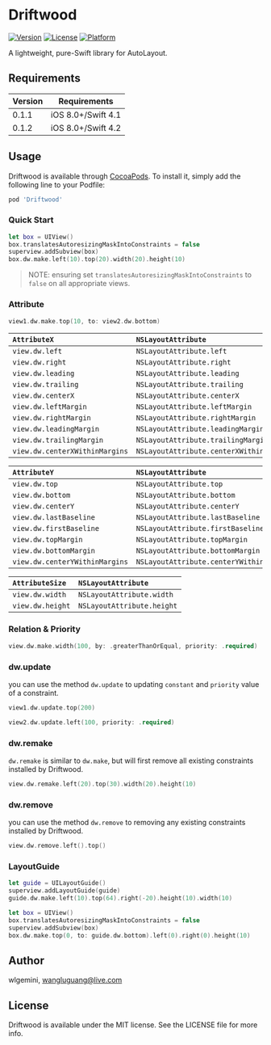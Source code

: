 # Driftwood

[![Version](https://img.shields.io/cocoapods/v/Driftwood.svg?style=flat)](https://cocoapods.org/pods/Driftwood)
[![License](https://img.shields.io/cocoapods/l/Driftwood.svg?style=flat)](https://cocoapods.org/pods/Driftwood)
[![Platform](https://img.shields.io/cocoapods/p/Driftwood.svg?style=flat)](https://cocoapods.org/pods/Driftwood)

A lightweight, pure-Swift library for AutoLayout.

## Requirements

| Version | Requirements       |
| ------- | ------------------ |
| 0.1.1   | iOS 8.0+/Swift 4.1 |
| 0.1.2   | iOS 8.0+/Swift 4.2 |

## Usage

Driftwood is available through [CocoaPods](https://cocoapods.org). To install it, simply add the following line to your Podfile:

```ruby
pod 'Driftwood'
```

### Quick Start

```swift
let box = UIView()
box.translatesAutoresizingMaskIntoConstraints = false
superview.addSubview(box)
box.dw.make.left(10).top(20).width(20).height(10)
```
> NOTE: ensuring set `translatesAutoresizingMaskIntoConstraints` to `false` on all appropriate views.

### Attribute
```swift
view1.dw.make.top(10, to: view2.dw.bottom)
```

|`AttributeX`                     |`NSLayoutAttribute`                      |
|:---                             |:---                                     |
|`view.dw.left`                   |`NSLayoutAttribute.left`                 |
|`view.dw.right`                  |`NSLayoutAttribute.right`                |
|`view.dw.leading`                |`NSLayoutAttribute.leading`              |
|`view.dw.trailing`               |`NSLayoutAttribute.trailing`             |
|`view.dw.centerX`                |`NSLayoutAttribute.centerX`              |
|`view.dw.leftMargin`             |`NSLayoutAttribute.leftMargin`           |
|`view.dw.rightMargin`            |`NSLayoutAttribute.rightMargin`          |
|`view.dw.leadingMargin`          |`NSLayoutAttribute.leadingMargin`        |
|`view.dw.trailingMargin`         |`NSLayoutAttribute.trailingMargin`       |
|`view.dw.centerXWithinMargins`   |`NSLayoutAttribute.centerXWithinMargins` |

|`AttributeY`                     |`NSLayoutAttribute`                      |
|:---                             |:---                                     |
|`view.dw.top`                    |`NSLayoutAttribute.top`                  |
|`view.dw.bottom`                 |`NSLayoutAttribute.bottom`               |
|`view.dw.centerY`                |`NSLayoutAttribute.centerY`              |
|`view.dw.lastBaseline`           |`NSLayoutAttribute.lastBaseline`         |
|`view.dw.firstBaseline`          |`NSLayoutAttribute.firstBaseline`        |
|`view.dw.topMargin`              |`NSLayoutAttribute.topMargin`            |
|`view.dw.bottomMargin`           |`NSLayoutAttribute.bottomMargin`         |
|`view.dw.centerYWithinMargins`   |`NSLayoutAttribute.centerYWithinMargins` |

|`AttributeSize`                  |`NSLayoutAttribute`                      |
|:---                             |:---                                     |
|`view.dw.width`                  |`NSLayoutAttribute.width`                |
|`view.dw.height`                 |`NSLayoutAttribute.height`               |

### Relation & Priority
```swift
view.dw.make.width(100, by: .greaterThanOrEqual, priority: .required)
```

### dw.update
you can use the method `dw.update` to updating `constant` and `priority` value of a constraint.
```swift
view1.dw.update.top(200)

view2.dw.update.left(100, priority: .required)
```

### dw.remake
`dw.remake` is similar to `dw.make`, but will first remove all existing constraints installed by Driftwood.
```swift
view.dw.remake.left(20).top(30).width(20).height(10)
```

### dw.remove
you can use the method `dw.remove` to removing any existing constraints installed by Driftwood.
```swift
view.dw.remove.left().top()
```

### LayoutGuide
```swift 
let guide = UILayoutGuide()
superview.addLayoutGuide(guide)
guide.dw.make.left(10).top(64).right(-20).height(10).width(10)

let box = UIView()
box.translatesAutoresizingMaskIntoConstraints = false
superview.addSubview(box)
box.dw.make.top(0, to: guide.dw.bottom).left(0).right(0).height(10)
```

## Author

wlgemini, wangluguang@live.com

## License

Driftwood is available under the MIT license. See the LICENSE file for more info.
